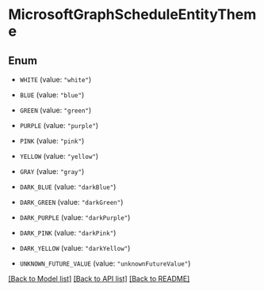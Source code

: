 # MicrosoftGraphScheduleEntityTheme

## Enum


* `WHITE` (value: `"white"`)

* `BLUE` (value: `"blue"`)

* `GREEN` (value: `"green"`)

* `PURPLE` (value: `"purple"`)

* `PINK` (value: `"pink"`)

* `YELLOW` (value: `"yellow"`)

* `GRAY` (value: `"gray"`)

* `DARK_BLUE` (value: `"darkBlue"`)

* `DARK_GREEN` (value: `"darkGreen"`)

* `DARK_PURPLE` (value: `"darkPurple"`)

* `DARK_PINK` (value: `"darkPink"`)

* `DARK_YELLOW` (value: `"darkYellow"`)

* `UNKNOWN_FUTURE_VALUE` (value: `"unknownFutureValue"`)


[[Back to Model list]](../README.md#documentation-for-models) [[Back to API list]](../README.md#documentation-for-api-endpoints) [[Back to README]](../README.md)


